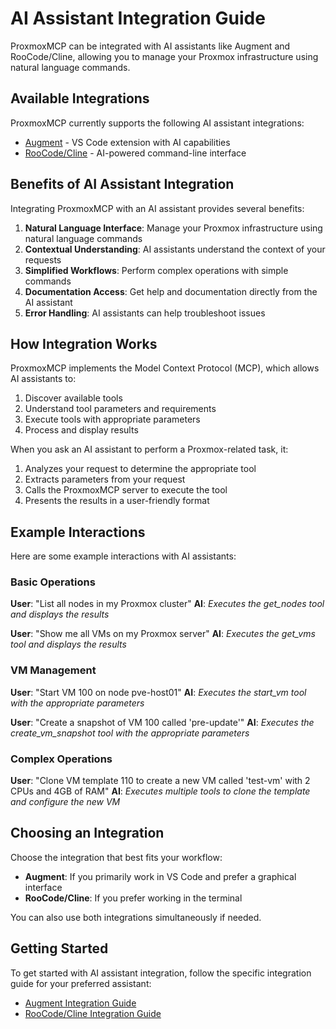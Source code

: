 # AI Assistant Integration Guide

ProxmoxMCP can be integrated with AI assistants like Augment and RooCode/Cline, allowing you to manage your Proxmox infrastructure using natural language commands.

## Available Integrations

ProxmoxMCP currently supports the following AI assistant integrations:

- [Augment](augment-integration.md) - VS Code extension with AI capabilities
- [RooCode/Cline](roo-integration.md) - AI-powered command-line interface

## Benefits of AI Assistant Integration

Integrating ProxmoxMCP with an AI assistant provides several benefits:

1. **Natural Language Interface**: Manage your Proxmox infrastructure using natural language commands
2. **Contextual Understanding**: AI assistants understand the context of your requests
3. **Simplified Workflows**: Perform complex operations with simple commands
4. **Documentation Access**: Get help and documentation directly from the AI assistant
5. **Error Handling**: AI assistants can help troubleshoot issues

## How Integration Works

ProxmoxMCP implements the Model Context Protocol (MCP), which allows AI assistants to:

1. Discover available tools
2. Understand tool parameters and requirements
3. Execute tools with appropriate parameters
4. Process and display results

When you ask an AI assistant to perform a Proxmox-related task, it:

1. Analyzes your request to determine the appropriate tool
2. Extracts parameters from your request
3. Calls the ProxmoxMCP server to execute the tool
4. Presents the results in a user-friendly format

## Example Interactions

Here are some example interactions with AI assistants:

### Basic Operations

**User**: "List all nodes in my Proxmox cluster"
**AI**: *Executes the get_nodes tool and displays the results*

**User**: "Show me all VMs on my Proxmox server"
**AI**: *Executes the get_vms tool and displays the results*

### VM Management

**User**: "Start VM 100 on node pve-host01"
**AI**: *Executes the start_vm tool with the appropriate parameters*

**User**: "Create a snapshot of VM 100 called 'pre-update'"
**AI**: *Executes the create_vm_snapshot tool with the appropriate parameters*

### Complex Operations

**User**: "Clone VM template 110 to create a new VM called 'test-vm' with 2 CPUs and 4GB of RAM"
**AI**: *Executes multiple tools to clone the template and configure the new VM*

## Choosing an Integration

Choose the integration that best fits your workflow:

- **Augment**: If you primarily work in VS Code and prefer a graphical interface
- **RooCode/Cline**: If you prefer working in the terminal

You can also use both integrations simultaneously if needed.

## Getting Started

To get started with AI assistant integration, follow the specific integration guide for your preferred assistant:

- [Augment Integration Guide](augment-integration.md)
- [RooCode/Cline Integration Guide](roo-integration.md)
